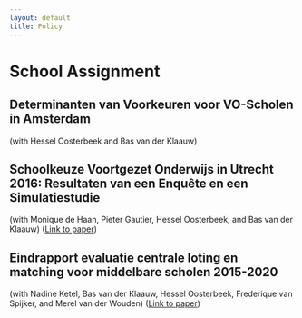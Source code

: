 ```yaml
---
layout: default
title: Policy
---
```


# School Assignment
## Determinanten van Voorkeuren voor VO-Scholen in Amsterdam  
(with Hessel Oosterbeek and Bas van der Klaauw)

## Schoolkeuze Voortgezet Onderwijs in Utrecht 2016: Resultaten van een Enquête en een Simulatiestudie
(with Monique de Haan, Pieter Gautier, Hessel Oosterbeek, and Bas van der Klaauw)
([Link to paper](https://drive.google.com/file/d/13lZ2mEUfnn88AUKBie1FrJINE6bA0zk5/view?usp=sharing))

## Eindrapport evaluatie centrale loting en matching voor middelbare scholen 2015-2020
(with Nadine Ketel, Bas van der Klaauw, Hessel Oosterbeek, Frederique van Spijker, and Merel van der Wouden)
([Link to paper](https://onderzoek.amsterdam.nl/publicatie/eindrapport-evaluatie-centrale-loting-en-matching-middelbare-scholen-2015-2020))
